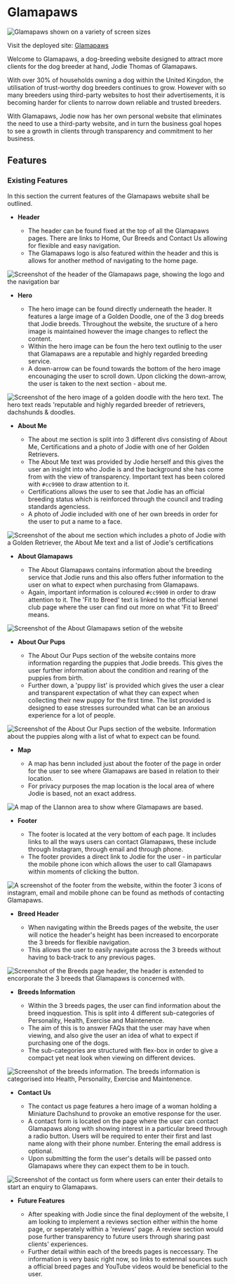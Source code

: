 # Glamapaws

![Glamapaws shown on a variety of screen sizes](assets/images/responsive-image.png)

Visit the deployed site: [Glamapaws](https://cameronjamesw.github.io/glamapaws/index.html)

Welcome to Glamapaws, a dog-breeding website designed to attract more clients for the dog breeder at hand, Jodie Thomas of Glamapaws.

With over 30% of households owning a dog within the United Kingdon, the utilisation of trust-worthy dog breeders continues to grow. However with so many breeders using third-party websites to host their advertisements, it is becoming harder for clients to narrow down reliable and trusted breeders. 

With Glamapaws, Jodie now has her own personal website that eliminates the need to use a third-party website, and in turn the business goal hopes to see a growth in clients through transparency and commitment to her business. 

## Features 

### Existing Features 

In this section the current features of the Glamapaws website shall be outlined. 

- __Header__

    - The header can be found fixed at the top of all the Glamapaws pages. There are links to Home, Our Breeds and Contact Us allowing for flexible and easy navigation.
    - The Glamapaws logo is also featured within the header and this is allows for another method of navigating to the home page.

![Screenshot of the header of the Glamapaws page, showing the logo and the navigation bar](assets/images/header-screenshot.png)

- __Hero__

    - The hero image can be found directly underneath the header. It features a large image of a Golden Doodle, one of the 3 dog breeds that Jodie breeds. Throughout the website, the sructure of a hero image is maintained however the image changes to reflect the content.
    - Within the hero image can be foun the hero text outlinig to the user that Glamapaws are a reputable and highly regarded breeding service.
    - A down-arrow can be found towards the bottom of the hero image encounaging the user to scroll down. Upon clicking the down-arrow, the user is taken to the next section - about me. 

![Screenshot of the hero image of a golden doodle with the hero text. The hero text reads 'reputable and highly regarded breeder of retrievers, dachshunds & doodles.](assets/images/hero-screenshot.png)

- __About Me__

    - The about me section is split into 3 different divs consisting of About Me, Certifications and a photo of Jodie with one of her Golden Retrievers.
    - The About Me text was provided by Jodie herself and this gives the user an insight into who Jodie is and the background she has come from with the view of transparency. Important text has been colored with `#cc9900` to draw attention to it.
    - Certifications allows the user to see that Jodie has an official breeding status which is reinforced through the council and trading standards agenciess.
    - A photo of Jodie included with one of her own breeds in order for the user to put a name to a face.

![Screenshot of the about me section which includes a photo of Jodie with a Golden Retriever, the About Me text and a list of Jodie's certifications](assets/images/about-me-screenshot.png)

- __About Glamapaws__

    - The About Glamapaws contains information about the breeding service that Jodie runs and this also offers futher information to the user on what to expect when purchasing from Glamapaws.
    - Again, important information is coloured `#cc9900` in order to draw attention to it. The 'Fit to Breed' text is linked to the official kennel club page where the user can find out more on what 'Fit to Breed' means.

![Screenshot of the About Glamapaws setion of the website](assets/images/about-glamapaws-screenshot.png)

- __About Our Pups__

    - The About Our Pups section of the website contains more information regarding the puppies that Jodie breeds. This gives the user further information about the condition and rearing of the puppies from birth. 
    - Further down, a 'puppy list' is provided which gives the user a clear and transparent expectation of what they can expect when collecting their new puppy for the first time. The list provided is designed to ease stresses surrounded what can be an anxious experience for a lot of people.

![Screenshot of the About Our Pups section of the website. Information about the puppies along with a list of what to expect can be found.](assets/images/our-pups-screenshot.png)

- __Map__

    - A map has benn included just about the footer of the page in order for the user to see where Glamapaws are based in relation to their location.
    - For privacy purposes the map location is the local area of where Jodie is based, not an exact address.

![A map of the Llannon area to show where Glamapaws are based.](assets/images/map-screenshot.png)

- __Footer__

    - The footer is located at the very bottom of each page. It includes links to all the ways users can contact Glamapaws, these include through Instagram, through email and through phone.
    - The footer provides a direct link to Jodie for the user - in particular the mobile phone icon which allows the user to call Glamapaws within moments of clicking the button.

![A screenshot of the footer from the website, within the footer 3 icons of instagram, email and mobile phone can be found as methods of contacting Glamapaws.](assets/images/footer-screenshot.png)

- __Breed Header__

    - When navigating within the Breeds pages of the website, the user will notice the header's height has been increased to encorporate the 3 breeds for flexible navigation.
    - This allows the user to easily navigate across the 3 breeds without having to back-track to any previous pages.

![Screenshot of the Breeds page header, the header is extended to encorporate the 3 breeds that Glamapaws is concerned with.](assets/images/breeds-header-screenshot.png)

- __Breeds Information__

    - Within the 3 breeds pages, the user can find information about the breed inqquestion. This is split into 4 different sub-categories of Personality, Health, Exercise and Maintenence. 
    - The aim of this is to answer FAQs that the user may have when viewing, and also give the user an idea of what to expect if purchasing one of the dogs. 
    - The sub-categories are structured with flex-box in order to give a compact yet neat look when viewing on different devices.

![Screenshot of the breeds information. The breeds information is categorised into Health, Personality, Exercise and Maintenence.](assets/images/breeds-info-screenshot.png)

- __Contact Us__

    - The contact us page features a hero image of a woman holding a Miniature Dachshund to provoke an emotive response for the user.
    - A contact form is located on the page where the user can contact Glamapaws along with showing interest in a particular breed through a radio button. Users will be required to enter their first and last name along with their phone number. Entering the email address is optional. 
    - Upon submitting the form the user's details will be passed onto Glamapaws where they can expect them to be in touch. 

![Screenshot of the contact us form where users can enter their details to start an enquiry to Glamapaws.](assets/images/contact-us-screenshot.png)

- __Future Features__

    - After speaking with Jodie since the final deployment of the website, I am looking to implement a reviews section either within the home page, or seperately within a 'reviews' page. A review section would pose further transparency to future users through sharing past clients' experiences. 
    - Further detail within each of the breeds pages is neccessary. The information is very basic right now, so links to extennal sources such a official breed pages and YouTube videos would be beneficial to the user.